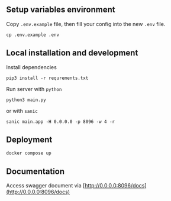 ## Setup variables environment
Copy `.env.example` file, then fill your config into the new `.env` file.
```shell
cp .env.example .env
```

## Local installation and development

Install dependencies
```shell
pip3 install -r requrements.txt
```

Run server with `python`
```shell
python3 main.py
```

or with `sanic`
```shell
sanic main.app -H 0.0.0.0 -p 8096 -w 4 -r
```

## Deployment
```shell
docker compose up
```

## Documentation
Access swagger document via [http://0.0.0.0:8096/docs](http://0.0.0.0:8096/docs)
 